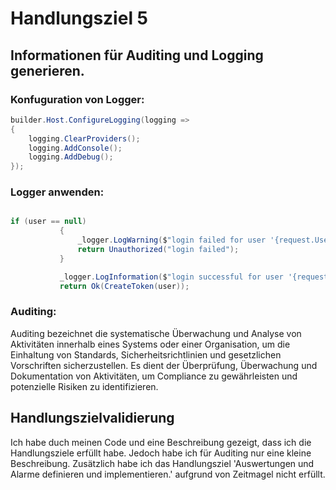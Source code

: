 # Handlungsziel 5
## Informationen für Auditing und Logging generieren.

### Konfuguration von Logger:
```csharp
builder.Host.ConfigureLogging(logging =>
{
    logging.ClearProviders();
    logging.AddConsole();
    logging.AddDebug();
});

```


### Logger anwenden:
 ```csharp

if (user == null)
            {
                _logger.LogWarning($"login failed for user '{request.Username}'");
                return Unauthorized("login failed");
            }

            _logger.LogInformation($"login successful for user '{request.Username}'");
            return Ok(CreateToken(user));
```

### Auditing:

Auditing bezeichnet die systematische Überwachung und Analyse von Aktivitäten innerhalb eines Systems oder einer Organisation, um die Einhaltung von Standards, Sicherheitsrichtlinien und gesetzlichen Vorschriften sicherzustellen. Es dient der Überprüfung, Überwachung und Dokumentation von Aktivitäten, um Compliance zu gewährleisten und potenzielle Risiken zu identifizieren.


## Handlungszielvalidierung
Ich habe duch meinen Code und eine Beschreibung gezeigt, dass ich die Handlungsziele erfüllt habe. Jedoch habe ich für Auditing nur eine kleine Beschreibung. Zusätzlich habe ich das Handlungsziel 'Auswertungen und Alarme definieren und implementieren.' aufgrund von Zeitmagel nicht erfüllt. 
